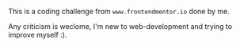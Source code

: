This is a coding challenge from `www.frontendmentor.io` done by me.

Any criticism is weclome, I'm new to web-development and trying to improve myself :).
